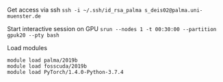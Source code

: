 Get access via ssh
`ssh -i ~/.ssh/id_rsa_palma s_deis02@palma.uni-muenster.de`

Start interactive session on GPU
`srun --nodes 1 -t 00:30:00 --partition gpuk20 --pty bash`

Load modules

```
module load palma/2019b
module load fosscuda/2019b
module load PyTorch/1.4.0-Python-3.7.4
```